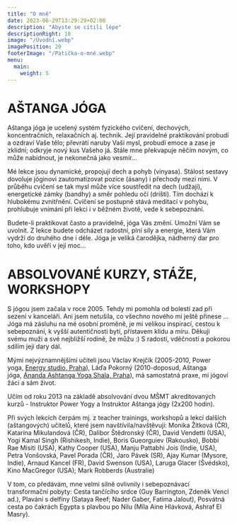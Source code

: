 ```yaml
---
title: "O mně"
date: 2023-06-29T13:29:29+02:00
description: "Abyste se cítili lépe"
descriptionRight: 10
image: "/Úvodní.webp"
imagePosition: 20
footerImage: "/Patička-o-mně.webp"
menu:
  main:
    weight: 5
---
```


# AŠTANGA JÓGA

Aštanga jóga je ucelený systém fyzického cvičení, dechových, koncentračních, relaxačních aj. technik. Její pravidelné praktikování probudí a ozdraví Vaše tělo; převrátí naruby Vaši mysl, probudí emoce a zase je zklidní; odkryje nový kus Vašeho já. Stále mne překvapuje něčím novým, co může nabídnout, je nekonečná jako vesmír...

Mé lekce jsou dynamické, propojují dech a pohyb (vinyasa). Stálost sestavy dovoluje jóginovi zautomatizovat pozice (ásany) i přechody mezi nimi. V průběhu cvičení se tak mysl může více soustředit na dech (udžají), energetické zámky (bandhy) a směr pohledu očí (drišti). Tím dochází k hlubokému zvnitřnění. Cvičení se postupně stává meditací v pohybu, prohlubuje vnímání při lekci i v běžném životě, vede k sebepoznání.

Budete-li praktikovat často a pravidelně, jóga Vás změní. Umožní Vám se uvolnit. Z lekce budete odcházet radostní, plní síly a energie, která Vám vydrží do druhého dne i déle. Jóga je veliká čarodějka, nádherný dar pro toho, kdo uvěří v její moc...

# ABSOLVOVANÉ KURZY, STÁŽE, WORKSHOPY

S jógou jsem začala v roce 2005. Tehdy mi pomohla od bolesti zad při sezení v kanceláři. Ani jsem netušila, co všechno nového mi ještě přinese ... Jóga má zásluhu na mé osobní proměně, je mi velikou inspirací, cestou k sebepoznání, k vyšší autentičnosti bytí, přístavem klidu a míru. Děkuji svému muži a své nejbližší rodině, že můžu :) S radostí, vděčností a pokorou sdílím její dary dál.

Mými nejvýznamnějšími učiteli jsou Václav Krejčík (2005-2010, Power yoga, [Energy studio, Praha](http://www.energystudio.cz/)), Láďa Pokorný (2010-doposud, Aštanga jóga, [Ánanda Ashtanga Yoga Shala, Praha](http://www.anandashala.cz/)), má samostatná praxe, mí jógoví žáci a sám život.

Učím od roku 2013 na základě absolvování dvou MŠMT akreditovaných kurzů - Instruktor Power Yogy a Instruktor Aštanga jógy (2x200 hodin).

Při svých lekcích čerpám mj. z teacher trainings, workshopů a lekcí dalších (aštangových) učitelů, které jsem navštívila/navštěvuji: Monika Žítková (ČR), Katarína Mikulandová (ČR), Dalibor Štědronský (ČR), David Vendetti (USA), Yogi Kamal Singh (Rishikesh, Indie), Boris Gueorguiev (Rakousko), Bobbi Rae Misiti (USA), Kathy Cooper (USA), Manju Pattabhi Jois (Indie, USA), Petra Vonšovská, Pavel Porada (ČR), Jaro Pávek (SR), Ajay Kumar (Mysore, Indie), Arnaud Kancel (FR), David Swenson (USA), Laruga Glacer (Švédsko), Kino MacGregor (USA); Mark Robberds (Australie)

V tom, co předávám, mne velmi silně ovlivnily i sebepoznávací transformační pobyty: Cesta tančícího srdce (Guy Barrington, Zdeněk Vencl ad.), Plavání s delfíny (Sataya Reef; Nader Gaber, Fatima Jalout), Posvátná cesta po čakrách Egypta s plavbou po Nilu (Míla Aine Hlávková, Ashraf El Masry).
